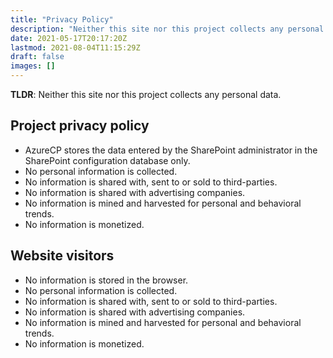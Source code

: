 ```yaml
---
title: "Privacy Policy"
description: "Neither this site nor this project collects any personal data."
date: 2021-05-17T20:17:20Z
lastmod: 2021-08-04T11:15:29Z
draft: false
images: []
---
```


__TLDR__: Neither this site nor this project collects any personal data.

## Project privacy policy

- AzureCP stores the data entered by the SharePoint administrator in the SharePoint configuration database only.
- No personal information is collected.
- No information is shared with, sent to or sold to third-parties.
- No information is shared with advertising companies.
- No information is mined and harvested for personal and behavioral trends.
- No information is monetized.

## Website visitors

- No information is stored in the browser.
- No personal information is collected.
- No information is shared with, sent to or sold to third-parties.
- No information is shared with advertising companies.
- No information is mined and harvested for personal and behavioral trends.
- No information is monetized.
